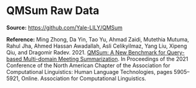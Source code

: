 # QMSum Raw Data

**Source:** https://github.com/Yale-LILY/QMSum

**Reference:** Ming Zhong, Da Yin, Tao Yu, Ahmad Zaidi, Mutethia Mutuma, Rahul Jha, Ahmed Hassan Awadallah, Asli Celikyilmaz, Yang Liu, Xipeng Qiu, and Dragomir Radev. 2021. [QMSum: A New Benchmark for Query-based Multi-domain Meeting Summarization](https://aclanthology.org/2021.naacl-main.472/). In Proceedings of the 2021 Conference of the North American Chapter of the Association for Computational Linguistics: Human Language Technologies, pages 5905–5921, Online. Association for Computational Linguistics.
